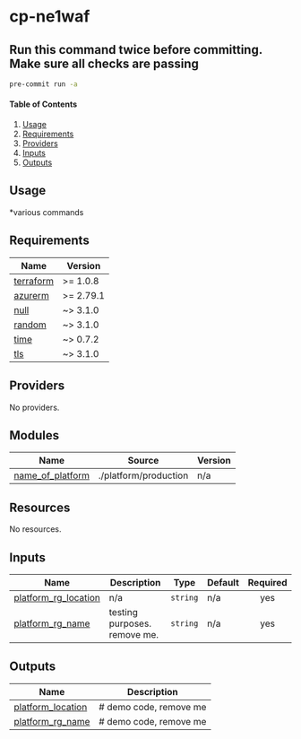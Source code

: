 # cp-ne1waf

## Run this command twice before committing. Make sure all checks are passing

```zsh
pre-commit run -a
```

#### Table of Contents

1. [Usage](#usage)
2. [Requirements](#requirements)
3. [Providers](#Providers)
4. [Inputs](#inputs)
5. [Outputs](#outputs)

## Usage

\*various commands

<!-- BEGINNING OF PRE-COMMIT-TERRAFORM DOCS HOOK -->
## Requirements

| Name | Version |
|------|---------|
| <a name="requirement_terraform"></a> [terraform](#requirement\_terraform) | >= 1.0.8 |
| <a name="requirement_azurerm"></a> [azurerm](#requirement\_azurerm) | >= 2.79.1 |
| <a name="requirement_null"></a> [null](#requirement\_null) | ~> 3.1.0 |
| <a name="requirement_random"></a> [random](#requirement\_random) | ~> 3.1.0 |
| <a name="requirement_time"></a> [time](#requirement\_time) | ~> 0.7.2 |
| <a name="requirement_tls"></a> [tls](#requirement\_tls) | ~> 3.1.0 |

## Providers

No providers.

## Modules

| Name | Source | Version |
|------|--------|---------|
| <a name="module_name_of_platform"></a> [name\_of\_platform](#module\_name\_of\_platform) | ./platform/production | n/a |

## Resources

No resources.

## Inputs

| Name | Description | Type | Default | Required |
|------|-------------|------|---------|:--------:|
| <a name="input_platform_rg_location"></a> [platform\_rg\_location](#input\_platform\_rg\_location) | n/a | `string` | n/a | yes |
| <a name="input_platform_rg_name"></a> [platform\_rg\_name](#input\_platform\_rg\_name) | testing purposes. remove me. | `string` | n/a | yes |

## Outputs

| Name | Description |
|------|-------------|
| <a name="output_platform_location"></a> [platform\_location](#output\_platform\_location) | # demo code, remove me |
| <a name="output_platform_rg_name"></a> [platform\_rg\_name](#output\_platform\_rg\_name) | # demo code, remove me |
<!-- END OF PRE-COMMIT-TERRAFORM DOCS HOOK -->
